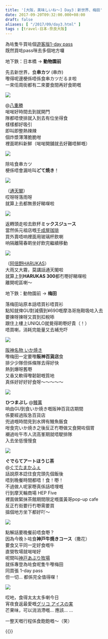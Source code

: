 ```yaml
---
title: '[大阪，美味しいね～] Day3：新世界、梅田'
date: 2017-09-20T09:32:00.000+08:00
draft: false
aliases: [ "/2017/09/day3.html" ]
tags : [travel-日本-奈良大阪]
---
```


為咗隻牛買咗個[遊客版1-day pass](https://hidie.net/osaka3a/)  
既然買咗pass咪去多個地方囉  
  
地下鉄：日本橋 → **動物園前**  
  
先去新世界，食**串カツ** (串炸)  
嚟得呢邊梗係唔係食串カツだるま啦  
一來佢周街都有二來要食間再好食啲嘅  

![](/images/osaka3b.jpg)

@[八重勝](https://hidie.net/osaka3b/)  
啱啱好時間去到就開門  
隊都唔使排就入到去有位坐得食  
樣樣都好吸引  
即叫即整熱辣辣  
個炸漿薄薄脆脆咁  
裡面啲料新鮮（啱啱開舖就去好難唔鮮嘅）  

![](/images/osaka3b0.jpg)

除咗食串カツ  
梗係唔會漏咗叫**どて焼き**！  

![](/images/osaka3c1.jpg)

（[通天閣](https://hidie.net/osaka3c/)）  
哎呀呀落雨呀  
就算上去都無景好睇㗎啦  

![](/images/osaka3d.jpg)

返轉頭走啦去飲杯**ミックスジュース**  
當然係元祖店嘅[千成屋珈琲](https://hidie.net/osaka3d/)  
買外賣唔响裡面用玻璃杯飲喇  
响隔離陽春啲坐好飲完繼續移動  

![](/images/osaka3e.jpg)

（[阿倍野HARUKAS](https://hidie.net/osaka3e/)）  
大雨又大霧，莫講話通天閣啦  
就算上到**HARUKAS 300**都冇嘢好睇㗎啦  
離開呢區喇～  
  
地下鉄：動物園前 → **梅田**  
  
落梅田站原本話唔買衫唔買衫  
點知就俾GU對減價到¥690嘅摩洛哥拖鞋吸咗入去  
要揀呀揀呀又買到扣稅㖭  
跟住上樓上UNIQLO就覺得啲嘢好貴（！）  
唔買喇，消耗完能量又去補充吓  

![](/images/osaka3f.jpg)

[阪神名物 いか焼き](https://hidie.net/osaka3f/)  
嚟梅田一定要嚟**阪神百貨店**食  
排少少隊但係條隊去得好快  
熱到爆呀舊嘢  
又香又軟得嚟韌韌嘅質地  
真係好好好好食呀～～～～～  

![](/images/osaka3g.jpg)

**ひつまぶし** @[鰻萬](https://hidie.net/osaka3g/)  
响由GU到食いか焼き嘅阪神百貨店期間  
係要經過阪急百貨店  
兜過嘅時間見到水牌有鰻魚飯食  
咁食完いか焼き之後反正冇嘢做又食開咗個胃  
襯過咗午市人流高峯期就唔駛排隊  
入去坐低慢慢食  

![](/images/osaka3h0.jpg)

**ぐでらてアートほうじ茶**  
@[ぐでたまかふぇ](https://hidie.net/osaka3h/)  
話說原本諗住食完頭先個飯後  
唔到晚餐時間都唔！食！嘢！  
不過做人呢家嘢真係話唔埋嘅  
行到摩天輪商場 HEP Five  
裡面做緊抹茶館期間限定嘅蛋黃哥pop-up cafe  
反正冇街要行冇嘢需要買  
搵個地方坐下都好吖～  

![](/images/osaka3j0.jpg)

點解話要晚餐前唔食嘢？  
因為今晚卜咗食**神戸牛焼きコース**（撒花）  
要食又平同一定好食嘅牛  
直營牧場就啱啱好  
呢間叫[神戸あぶり牧場](https://hidie.net/osaka3j/)  
就係專登為咗食呢隻牛嚟梅田  
同買張 1-day pass  
但一切... 都係完全值得㗎！  

![](/images/osaka3k.jpg)

哎吔，食得太太太多喇今日  
宵夜食返最愛嘅[グリコ アイスの実](https://hidie.net/osaka3k/)  
芒果味，可以消消滯嘅... 應該... ...  
  
  
  
一整天嘅行程係食飽飽嘅～（笑）  

  
{{<osaka>}}

